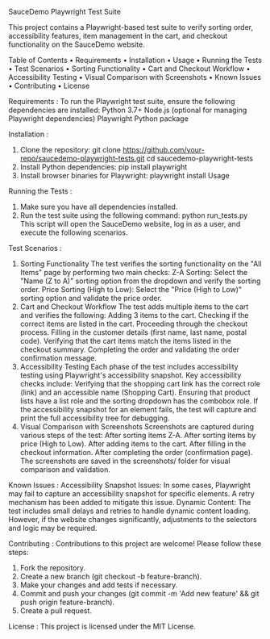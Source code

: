 SauceDemo Playwright Test Suite

This project contains a Playwright-based test suite to verify sorting order, accessibility features, item management in the cart, and checkout functionality on the SauceDemo website.

Table of Contents
•	Requirements
•	Installation
•	Usage
•	Running the Tests
•	Test Scenarios
•	Sorting Functionality
•	Cart and Checkout Workflow
•	Accessibility Testing
•	Visual Comparison with Screenshots
•	Known Issues
•	Contributing
•	License

Requirements : 
To run the Playwright test suite, ensure the following dependencies are installed:
Python 3.7+
Node.js (optional for managing Playwright dependencies)
Playwright Python package

Installation :
1. Clone the repository:
git clone https://github.com/your-repo/saucedemo-playwright-tests.git
cd saucedemo-playwright-tests
2. Install Python dependencies:
pip install playwright
3. Install browser binaries for Playwright:
playwright install
Usage

Running the Tests :
1. Make sure you have all dependencies installed.
2. Run the test suite using the following command:
python run_tests.py
This script will open the SauceDemo website, log in as a user, and execute the following scenarios.

Test Scenarios :
1. Sorting Functionality
The test verifies the sorting functionality on the "All Items" page by performing two main checks:
Z-A Sorting: Select the "Name (Z to A)" sorting option from the dropdown and verify the sorting order.
Price Sorting (High to Low): Select the "Price (High to Low)" sorting option and validate the price order.
2. Cart and Checkout Workflow
The test adds multiple items to the cart and verifies the following:
Adding 3 items to the cart.
Checking if the correct items are listed in the cart.
Proceeding through the checkout process.
Filling in the customer details (first name, last name, postal code).
Verifying that the cart items match the items listed in the checkout summary.
Completing the order and validating the order confirmation message.
3. Accessibility Testing
Each phase of the test includes accessibility testing using Playwright's accessibility snapshot. Key accessibility checks include:
Verifying that the shopping cart link has the correct role (link) and an accessible name (Shopping Cart).
Ensuring that product lists have a list role and the sorting dropdown has the combobox role.
If the accessibility snapshot for an element fails, the test will capture and print the full accessibility tree for debugging.
4. Visual Comparison with Screenshots
Screenshots are captured during various steps of the test:
After sorting items Z-A.
After sorting items by price (High to Low).
After adding items to the cart.
After filling in the checkout information.
After completing the order (confirmation page).
The screenshots are saved in the screenshots/ folder for visual comparison and validation.

Known Issues :
Accessibility Snapshot Issues: In some cases, Playwright may fail to capture an accessibility snapshot for specific elements. A retry mechanism has been added to mitigate this issue.
Dynamic Content: The test includes small delays and retries to handle dynamic content loading. However, if the website changes significantly, adjustments to the selectors and logic may be required.

Contributing :
Contributions to this project are welcome! Please follow these steps:
1. Fork the repository.
2. Create a new branch (git checkout -b feature-branch).
3. Make your changes and add tests if necessary.
4. Commit and push your changes (git commit -m 'Add new feature' && git push origin feature-branch).
5. Create a pull request.
 
License :
This project is licensed under the MIT License.

